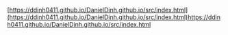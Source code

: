 [https://ddinh0411.github.io/DanielDinh.github.io/src/index.html](https://ddinh0411.github.io/DanielDinh.github.io/src/index.html)https://ddinh0411.github.io/DanielDinh.github.io/src/index.html
